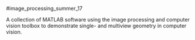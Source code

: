 #image_processing_summer_17

A collection of MATLAB software using the image processing and computer vision toolbox to demonstrate single- and multiview geometry in computer vision. 
